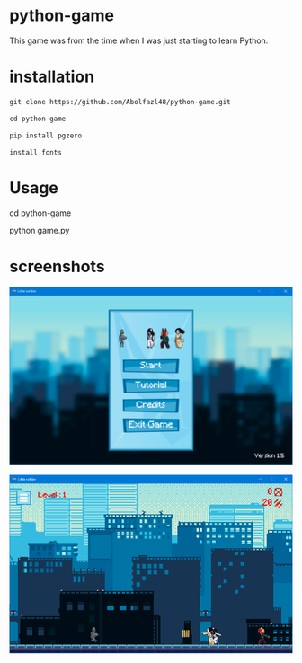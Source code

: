 # python-game
This game was from the time when I was just starting to learn Python.

# installation
```
git clone https://github.com/Abolfazl48/python-game.git
```

```
cd python-game
```

```
pip install pgzero
```

```
install fonts
```

# Usage
cd python-game

python game.py

# screenshots
![screenshot 1 ](https://github.com/Abolfazl48/python-game/blob/main/screenshot/Little%20soldier-in-menu-ss.PNG)

![screenshot 2 ](https://github.com/Abolfazl48/python-game/blob/main/screenshot/Little%20soldier-in-game-ss.PNG)




